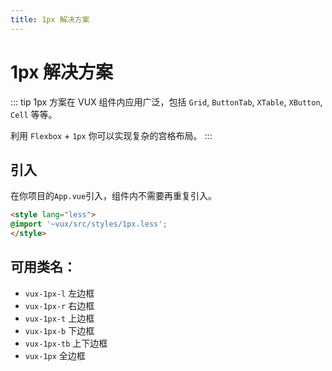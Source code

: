 ```yaml
---
title: 1px 解决方案
---
```


# 1px 解决方案

::: tip
1px 方案在 VUX 组件内应用广泛，包括 `Grid`, `ButtonTab`, `XTable`, `XButton`, `Cell` 等等。

利用 `Flexbox` + `1px` 你可以实现复杂的宫格布局。
:::

## 引入

在你项目的`App.vue`引入，组件内不需要再重复引入。

``` html
<style lang="less">
@import '~vux/src/styles/1px.less';
</style>
```

## 可用类名：

- `vux-1px-l` 左边框
- `vux-1px-r` 右边框
- `vux-1px-t` 上边框
- `vux-1px-b` 下边框
- `vux-1px-tb` 上下边框
- `vux-1px` 全边框


